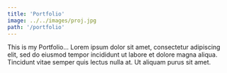 ```yaml
---
title: 'Portfolio'
image: ../../images/proj.jpg
path: '/portfolio'
---
```


This is my Portfolio... Lorem ipsum dolor sit amet, consectetur adipiscing elit, sed do eiusmod tempor incididunt ut labore et dolore magna aliqua. Tincidunt vitae semper quis lectus nulla at. Ut aliquam purus sit amet.
